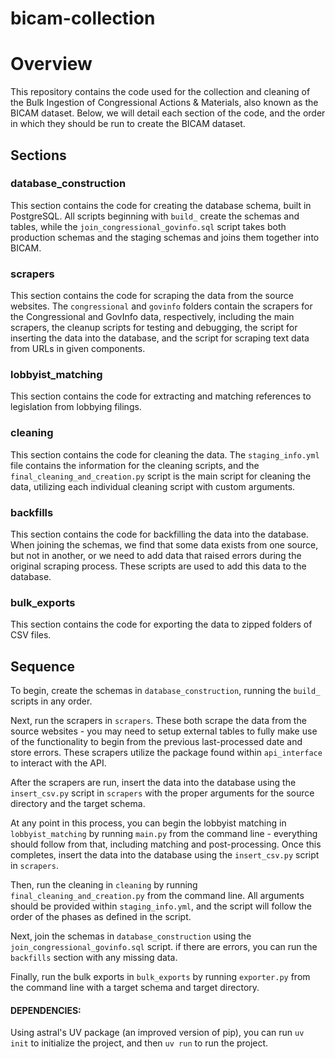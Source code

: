 # bicam-collection

# Overview
This repository contains the code used for the collection and cleaning of the Bulk Ingestion of Congressional Actions & Materials, also known as the BICAM dataset. Below, we will detail each section of the code, and the order in which they should be run to create the BICAM dataset.

## Sections

### database_construction
This section contains the code for creating the database schema, built in PostgreSQL. All scripts beginning with `build_` create the schemas and tables,
while the `join_congressional_govinfo.sql` script takes both production schemas and the staging schemas and joins them together into BICAM.

### scrapers
This section contains the code for scraping the data from the source websites. The `congressional` and `govinfo` folders contain the scrapers for the Congressional and GovInfo data, respectively, including the main scrapers, the cleanup scripts for testing and debugging, the script for inserting the data into the database, and the script for scraping text data from URLs in given components.

### lobbyist_matching
This section contains the code for extracting and matching references to legislation from lobbying filings.

### cleaning
This section contains the code for cleaning the data. The `staging_info.yml` file contains the information for the cleaning scripts, and the `final_cleaning_and_creation.py` script is the main script for cleaning the data, utilizing each individual cleaning script with custom arguments.

### backfills
This section contains the code for backfilling the data into the database. When joining the schemas, we find that some data exists from one source, but not in another, or we need to add data that raised errors during the original scraping process. These scripts are used to add this data to the database.

### bulk_exports
This section contains the code for exporting the data to zipped folders of CSV files.

## Sequence

To begin, create the schemas in `database_construction`, running the `build_` scripts in any order. 

Next, run the scrapers in `scrapers`. These both scrape the data from the source websites - you may need to setup external tables to fully
make use of the functionality to begin from the previous last-processed date and store errors. These scrapers utilize the package found within `api_interface` to interact with the API.

After the scrapers are run, insert the data into the database using the `insert_csv.py` script in `scrapers` with the proper arguments for the
source directory and the target schema.

At any point in this process, you can begin the lobbyist matching in `lobbyist_matching` by running `main.py` from the command line - everything should follow
from that, including matching and post-processing. Once this completes, insert the data into the database using the `insert_csv.py` script in `scrapers`.

Then, run the cleaning in `cleaning` by running `final_cleaning_and_creation.py` from the command line. All arguments should be provided
within `staging_info.yml`, and the script will follow the order of the phases as defined in the script.

Next, join the schemas in `database_construction` using the `join_congressional_govinfo.sql` script. if there are errors, you can run the `backfills` section with any missing data.

Finally, run the bulk exports in `bulk_exports` by running `exporter.py` from the command line with a target schema and target directory.

#### DEPENDENCIES:
Using astral's UV package (an improved version of pip), you can run `uv init` to initialize the project, and then `uv run` to run the project.